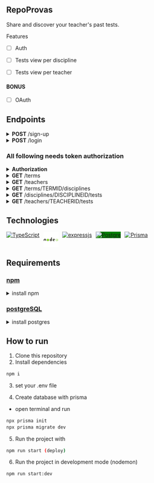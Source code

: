 ## RepoProvas

Share and discover your teacher's past tests.

Features

- [ ] Auth

- [ ] Tests view per discipline

- [ ] Tests view per teacher

#### BONUS

- [ ] OAuth

## Endpoints

<details>
            <summary>
                <strong>POST</strong> /sign-up
            </summary>

        send body request like this:

```json
{
  "email": "joe@domain.com",
  "password": "1234",
  "confirmPassword": "1234"
}
```

- it returns status <strong>201</strong> for succes

- it return status <strong>409</strong> if email is already in use

 </details>

 <details>
            <summary>
                <strong>POST</strong> /login
            </summary>

        send body request like this:

```json
{
  "email": "joe@domain.com",
  "password": "1234"
}
```

- it returns status <strong>200</strong> for succes

and

```json
{
  "token": "eyJhbGciOiJIUzI1NiIsInR5cCI6IkpXVCJ9.eyJpZCI6MSwiaWF0IjoxNjUwNjQ5NzgxfQ.Uh1NxvzX-4XHvZOGdsEkCWk-KJTuNFNU8U-5dP59XFw"
}
```

- it return status <strong>401</strong> for incorrect password or email

 </details>

### All following needs token authorization

<details>
    <summary>
        <strong >Authorization</strong>
    </summary>
- send a Bearer token on headers like this:

```json
{
  "headers": {
    "authorization": "Bearer 1cf7cccf-48ad-4edd-8b9d-121b1199aaf4"
  }
}
```

- it returns <strong>400</strong> for empty auth or without Bearer

- it returns <strong>401</strong> for unauthorized

</details>

<details>
            <summary>
                <strong>GET</strong> /terms
            </summary>

- it returns status <strong>200</strong> for succes

and

```json
[
  {
    "id": 1,
    "number": 1
  },
  {
    "id": 2,
    "number": 2
  }
]
```

 </details>

 <details>
            <summary>
                <strong>GET</strong> /teachers
            </summary>

- it returns status <strong>200</strong> for succes

and

```json
[
  {
    "id": 1,
    "name": "Abraham Zboncak"
  },
  {
    "id": 2,
    "name": "Mrs. Ollie Gibson"
  }
]
```

 </details>

<details>
            <summary>
                <strong>GET</strong> /terms/TERMID/disciplines
            </summary>

- change TERMID to term id you're looking for

- it returns status <strong>200</strong> for succes

and

```json
[
  {
    "id": 1,
    "name": "Legacy Mobility Analyst",
    "termId": 1
  },
  {
    "id": 2,
    "name": "Regional Metrics Designer",
    "termId": 1
  }
]
```

 </details>

<details>
            <summary>
                <strong>GET</strong> /disciplines/DISCIPLINEID/tests
            </summary>

- change DISCIPLINEID to discipline id you're looking for

- it returns status <strong>200</strong> for succes

and

```json
[
  {
    "id": 2,
    "name": "P2",
    "tests": [
      {
        "id": 12,
        "name": "2009.1",
        "pdfUrl": "http://loremflickr.com/640/480",
        "categoryId": 2,
        "teacherDisciplineId": 6,
        "teachersDisciplines": {
          "id": 6,
          "teacherId": 5,
          "disciplineId": 1,
          "teachers": {
            "id": 5,
            "name": "Evan Hyatt"
          }
        }
      }
    ]
  }
]
```

 </details>

<details>
            <summary>
                <strong>GET</strong> /teachers/TEACHERID/tests
            </summary>

- change TEACHERID to teacher id you're looking for

- it returns status <strong>200</strong> for succes

and

```json
[
  {
    "id": 2,
    "name": "P2",
    "tests": [
      {
        "id": 12,
        "name": "2009.1",
        "pdfUrl": "http://loremflickr.com/640/480",
        "categoryId": 2,
        "teacherDisciplineId": 6,
        "teachersDisciplines": {
          "id": 6,
          "teacherId": 5,
          "disciplineId": 1,
          "teachers": {
            "id": 5,
            "name": "Evan Hyatt"
          }
        }
      }
    ]
  }
]
```

 </details>

## Technologies

<div style="display: flex; gap: 10px; height: 40px;">
  <a title="TypeScript" href="https://www.typescriptlang.org/" target="_blank" rel="noreferrer"> 
      <img src="https://user-images.githubusercontent.com/85591297/157519943-9da08e53-e59d-450a-8b0d-81af17974fd0.svg" alt="TypeScript" height="40"/>
  </a>
  <a title="Node JS" href="https://nodejs.org" target="_blank" rel="noreferrer"> 
      <img style="background: white;" src="https://raw.githubusercontent.com/devicons/devicon/master/icons/nodejs/nodejs-original-wordmark.svg" alt="nodejs" height="40"/> 
  </a>
  <a title="Express JS" href="https://expressjs.com/" target="_blank" rel="noreferrer"> 
      <img style="background: white;" src="https://www.vectorlogo.zone/logos/expressjs/expressjs-icon.svg" alt="expressjs" height="40"/> 
  </a>
  <a title="Postgre" href="https://www.postgresql.org/" target="_blank" rel="noreferrer"> 
      <img style="background: green;" src="https://user-images.githubusercontent.com/85591297/157520309-59a18d2e-ee4d-433c-8990-12fdbba37a0d.svg" alt="Postgre" height="40"/> 
  </a>
  <a title="Prisma" href="https://www.prisma.io/" target="_blank" rel="noreferrer"> 
      <img style="background: white;" src="https://miro.medium.com/max/1400/1*X6wCDTpjcn_WcvDW9jS4WQ.png" alt="Prisma" height="40"/> 
  </a>
</div>

## Requirements

### [npm](https://www.npmjs.com/)

<details>
    <summary>install npm</summary>

```bash
wget -qO- <https://raw.githubusercontent.com/nvm-sh/nvm/v0.38.0/install.sh> | bash

## Or this command
wget -qO- https://raw.githubusercontent.com/nvm-sh/nvm/v0.38.0/install.sh | bash

# Close and open terminal
nvm install --lts
nvm use --lts
# Verify node version
node --version # Must show v14.16.1
# Verify npm version
npm -v
```

</details>

### [postgreSQL](https://www.postgresql.org/)

<details>
    <summary>install postgres</summary>

```bash
sudo apt install postgresql postgresql-contrib
```

</details>

## How to run

1. Clone this repository
2. Install dependencies

```bash
npm i
```

3. set your .env file

4. Create database with prisma

- open terminal and run

```bash
npx prisma init
npx prisma migrate dev
```

5. Run the project with

```bash
npm run start (deploy)
```

6. Run the project in development mode (nodemon)

```bash
npm run start:dev
```
